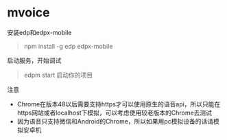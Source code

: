 # mvoice

安装edp和edpx-mobile

> npm install -g edp edpx-mobile

启动服务，开始调试

> edpm start 启动你的项目

注意

- Chrome在版本48以后需要支持https才可以使用原生的语音api，所以只能在https网站或者localhost下模拟，可以考虑使用较老版本的Chrome去测试
- 因为语音只支持微信和Android的Chrome，所以如果用pc模拟设备的话请模拟安卓机
